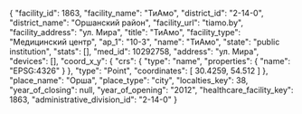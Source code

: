 {
    "facility_id": 1863,
    "facility_name": "ТиАмо",
    "district_id": "2-14-0",
    "district_name": "Оршанский район",
    "facility_url": "tiamo.by",
    "facility_address": "ул. Мира",
    "title": "ТиАмо",
    "facility_type": "Медицинский центр",
    "ap_1": "10-3",
    "name": "ТиАмо",
    "state": "public institution",
    "stats": [],
    "med_id": 10292758,
    "address": "ул. Мира",
    "devices": [],
    "coord_x_y": {
        "crs": {
            "type": "name",
            "properties": {
                "name": "EPSG:4326"
            }
        },
        "type": "Point",
        "coordinates": [
            30.4259,
            54.512
        ]
    },
    "place_name": "Орша",
    "place_type": "city",
    "localties_key": 38,
    "year_of_closing": null,
    "year_of_opening": "2012",
    "healthcare_facility_key": 1863,
    "administrative_division_id": "2-14-0"
}